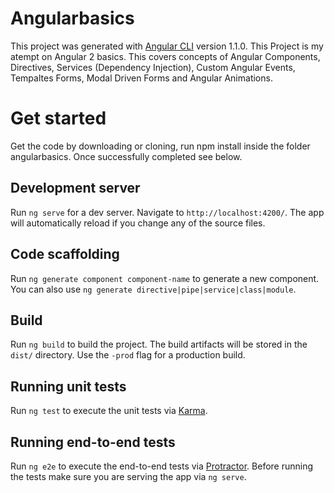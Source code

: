 # Angularbasics

This project was generated with [Angular CLI](https://github.com/angular/angular-cli) version 1.1.0. This Project is my atempt on Angular 2 basics. This covers concepts of Angular Components, Directives, Services (Dependency Injection), Custom Angular Events, Tempaltes Forms, Modal Driven Forms and Angular Animations.

# Get started

Get the code by downloading or cloning, run npm install inside the folder angularbasics. Once successfully completed see below.

## Development server

Run `ng serve` for a dev server. Navigate to `http://localhost:4200/`. The app will automatically reload if you change any of the source files.

## Code scaffolding

Run `ng generate component component-name` to generate a new component. You can also use `ng generate directive|pipe|service|class|module`.

## Build

Run `ng build` to build the project. The build artifacts will be stored in the `dist/` directory. Use the `-prod` flag for a production build.

## Running unit tests

Run `ng test` to execute the unit tests via [Karma](https://karma-runner.github.io).

## Running end-to-end tests

Run `ng e2e` to execute the end-to-end tests via [Protractor](http://www.protractortest.org/).
Before running the tests make sure you are serving the app via `ng serve`.
